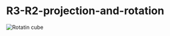 # R3-R2-projection-and-rotation
![Rotatin cube](https://media.giphy.com/media/vFKqnCdLPNOKc/giphy.gif)

